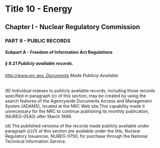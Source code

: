 
# Title 10 - Energy
## Chapter I - Nuclear Regulatory Commission
### PART 9 - PUBLIC RECORDS
#### Subpart A - Freedom of Information Act Regulations
##### § 9.21 Publicly available records.
###### http://www.nrc.gov.,Documents Made Publicly Available

(6) Individual indexes to publicly available records, including those records specified in paragraph (c) of this section, may be created by using the search features of the Agencywide Documents Access and Management System (ADAMS), located at the NRC Web site,This capability made it unnecessary for the NRC to continue publishing its monthly publication,(NUREG-0540) after March 1999.

(d) The published versions of the records made publicly available under paragraph (c)(1) of this section are available under the title, Nuclear Regulatory Issuances, NUREG-0750, for purchase through the National Technical Information Service.
